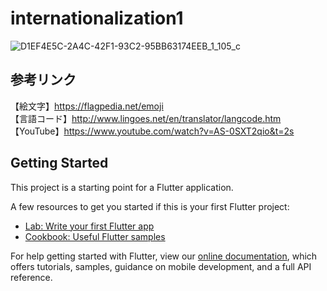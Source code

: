 # internationalization1

![D1EF4E5C-2A4C-42F1-93C2-95BB63174EEB_1_105_c](https://user-images.githubusercontent.com/73986840/118952288-c7029400-b996-11eb-97f4-cc6f32f9adb0.jpeg)



## 参考リンク
【絵文字】https://flagpedia.net/emoji<br>
【言語コード】http://www.lingoes.net/en/translator/langcode.htm<br>
【YouTube】https://www.youtube.com/watch?v=AS-0SXT2qio&t=2s<br>


## Getting Started

This project is a starting point for a Flutter application.

A few resources to get you started if this is your first Flutter project:

- [Lab: Write your first Flutter app](https://flutter.dev/docs/get-started/codelab)
- [Cookbook: Useful Flutter samples](https://flutter.dev/docs/cookbook)

For help getting started with Flutter, view our
[online documentation](https://flutter.dev/docs), which offers tutorials,
samples, guidance on mobile development, and a full API reference.
